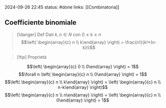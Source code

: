 2024-09-26 22:45
status: #done 
links: [[Combinatoria]]

## Coefficiente binomiale
> [!danger] Def
> Dati $k, n \in N$ con $0 \leq k \leq n$
>$$\left( \begin{array}{c} n \\ k\end{array} \right) = \frac{n!}{k!*(n-k)!}$$

> [!tip] Proprietà
> 
$$\left( \begin{array}{c} 0 \\ 0\end{array} \right) = 1$$
$$\forall n \left( \begin{array}{c} n \\ 0\end{array} \right) = 1$$$$\left( \begin{array}{c} n \\ k\end{array} \right) = \left( \begin{array}{c} n \\ n-k\end{array} \right)$$$$\left( \begin{array}{c} n \\ n\end{array} \right) = \left( \begin{array}{c} n \\ 0\end{array} \right) = 1$$
